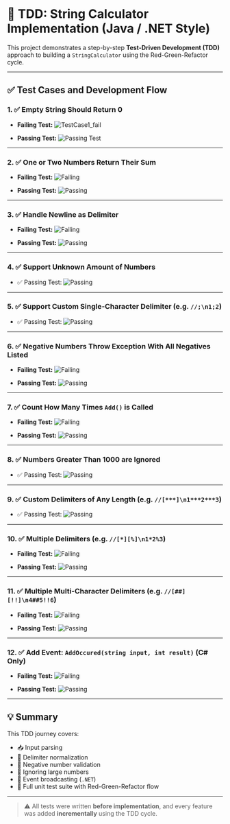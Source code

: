 # 🧪 TDD: String Calculator Implementation (Java / .NET Style)

This project demonstrates a step-by-step **Test-Driven Development (TDD)** approach to building a `StringCalculator` using the Red-Green-Refactor cycle.

---

## ✅ Test Cases and Development Flow

### 1. ✅ Empty String Should Return 0

- **Failing Test:**
  ![TestCase1_fail](https://github.com/user-attachments/assets/8b5a86fe-f13c-4b3c-a708-4d06b725551f)


- **Passing Test:**
  ![Passing Test](TDD/TestCase1_Pass.png)

---

### 2. ✅ One or Two Numbers Return Their Sum

- **Failing Test:**
  ![Failing](TDD/TestCase2_fail.png)

- **Passing Test:**
  ![Passing](TDD/Test_case2_Pass.png)

---

### 3. ✅ Handle Newline as Delimiter

- **Failing Test:**
  ![Failing](TDD/test_case3_fails.png)

- **Passing Test:**
  ![Passing](TDD/testCase3_pass.png)

---

### 4. ✅ Support Unknown Amount of Numbers

- ✅ Passing Test:
  ![Passing](TDD/testCase4_pass.png)

---

### 5. ✅ Support Custom Single-Character Delimiter (e.g. `//;\n1;2`)

- ✅ Passing Test:
  ![Passing](TDD/testCase5_passs.png)

---

### 6. ✅ Negative Numbers Throw Exception With All Negatives Listed

- **Failing Test:**
  ![Failing](TDD/test_case6_fail.png)

- **Passing Test:**
  ![Passing](TDD/test_case6_pass.png)

---

### 7. ✅ Count How Many Times `Add()` is Called

- **Failing Test:**
  ![Failing](TDD/test_case7_fail.png)

- **Passing Test:**
  ![Passing](TDD/test_case7_pass.png)

---

### 8. ✅ Numbers Greater Than 1000 are Ignored

- ✅ Passing Test:
  ![Passing](TDD/test_case8_pass.png)

---

### 9. ✅ Custom Delimiters of Any Length (e.g. `//[***]\n1***2***3`)

- ✅ Passing Test:
  ![Passing](TDD/test_case9_pass.png)

---

### 10. ✅ Multiple Delimiters (e.g. `//[*][%]\n1*2%3`)

- **Failing Test:**
  ![Failing](TDD/test_case10_fail.png)

- **Passing Test:**
  ![Passing](TDD/test10_pass.png)

---

### 11. ✅ Multiple Multi-Character Delimiters (e.g. `//[##][!!]\n4##5!!6`)

- **Failing Test:**
  ![Failing](TDD/testCase11_fail.png)

- **Passing Test:**
  ![Passing](TDD/test_case11_pass.png)

---

### 12. ✅ Add Event: `AddOccured(string input, int result)` (C# Only)

- **Failing Test:**
  ![Failing](TDD/testCase12_fails.png)

- **Passing Test:**
  ![Passing](TDD/test_12_pass.png)

---

## 💡 Summary

This TDD journey covers:
- 📥 Input parsing
- 🧹 Delimiter normalization
- 🚫 Negative number validation
- 🔢 Ignoring large numbers
- 📢 Event broadcasting (`.NET`)
- 🧪 Full unit test suite with Red-Green-Refactor flow

---

> ⚠️ All tests were written **before implementation**, and every feature was added **incrementally** using the TDD cycle.
